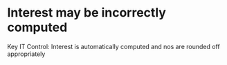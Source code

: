 # Interest may be incorrectly computed

Key IT Control: Interest is automatically computed and nos are rounded off appropriately